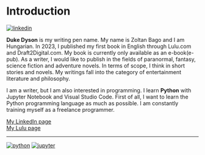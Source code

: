 <h1>Introduction</h1>

[![linkedin](https://img.shields.io/badge/Zoltan_Bago-LinkedIn-blue)](https://www.linkedin.com/in/zoltan-bago/)

<p><b>Duke Dyson</b> is my writing pen name. My name is Zoltan Bago and I am Hungarian. In 2023, I published my first book in English through Lulu.com and Draft2Digital.com. My book is currently only available as an e-book(e-pub). As a writer, I would like to publish in the fields of paranormal, fantasy, science fiction and adventure novels. In terms of scope, I think in short stories and novels. My writings fall into the category of entertainment literature and philosophy.</p>

<p> I am a writer, but I am also interested in programming. I learn <b>Python</b> with Jupyter Notebook and Visual Studio Code. First of all, I want to learn the Python programming language as much as possible. I am constantly training myself as a freelance programmer.</p>

<a href="https://www.linkedin.com/in/zoltan-bago/">My LinkedIn page</a><br>
<a href="https://www.lulu.com/spotlight/zoltanbago">My Lulu page</a>

<hr>

[![python](https://img.shields.io/badge/Python-language-blue)](https://python.org/) [![jupyter](https://img.shields.io/badge/Jupyter%20Notebook-web%20app-orange)](https://jupyter.org/) 

<!---
ZoltanBago/ZoltanBago is a ✨ special ✨ repository because its `README.md` (this file) appears on your GitHub profile.
You can click the Preview link to take a look at your changes.
--->
